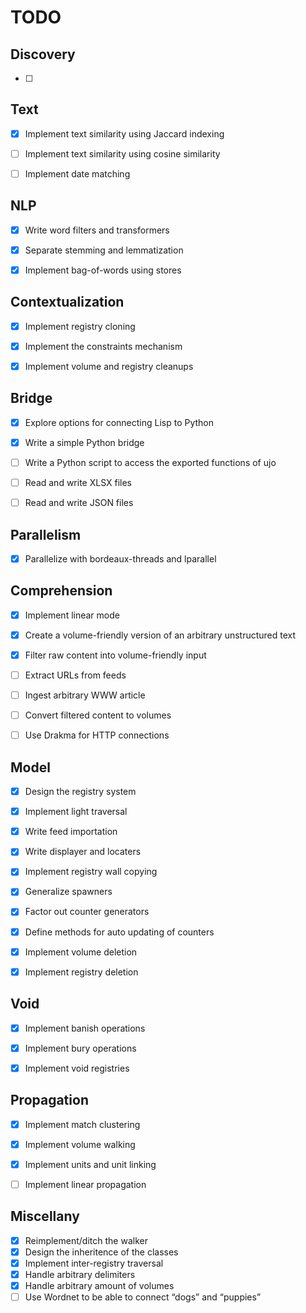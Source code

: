 TODO
====


Discovery
---------

- [ ] 


Text
----

- [x] Implement text similarity using Jaccard indexing
- [ ] Implement text similarity using cosine similarity
- [ ] Implement date matching


NLP
---

- [x] Write word filters and transformers
- [x] Separate stemming and lemmatization
- [x] Implement bag-of-words using stores


Contextualization
-----------------

- [x] Implement registry cloning
- [x] Implement the constraints mechanism
- [x] Implement volume and registry cleanups


Bridge
------

- [x] Explore options for connecting Lisp to Python
- [x] Write a simple Python bridge
- [ ] Write a Python script to access the exported functions of ujo
- [ ] Read and write XLSX files
- [ ] Read and write JSON files


Parallelism
-----------

- [x] Parallelize with bordeaux-threads and lparallel


Comprehension
-------------

- [x] Implement linear mode
- [x] Create a volume-friendly version of an arbitrary unstructured text
- [x] Filter raw content into volume-friendly input
- [ ] Extract URLs from feeds
- [ ] Ingest arbitrary WWW article
- [ ] Convert filtered content to volumes
- [ ] Use Drakma for HTTP connections


Model
-----

- [x] Design the registry system
- [x] Implement light traversal
- [x] Write feed importation
- [x] Write displayer and locaters
- [x] Implement registry wall copying
- [x] Generalize spawners
- [x] Factor out counter generators
- [x] Define methods for auto updating of counters
- [x] Implement volume deletion
- [x] Implement registry deletion


Void
----

- [x] Implement banish operations
- [x] Implement bury operations
- [x] Implement void registries


Propagation
-----------

- [x] Implement match clustering
- [x] Implement volume walking
- [x] Implement units and unit linking
- [ ] Implement linear propagation


Miscellany
----------

- [x] Reimplement/ditch the walker
- [x] Design the inheritence of the classes
- [x] Implement inter-registry traversal
- [x] Handle arbitrary delimiters
- [x] Handle arbitrary amount of volumes
- [ ] Use Wordnet to be able to connect “dogs” and “puppies”
